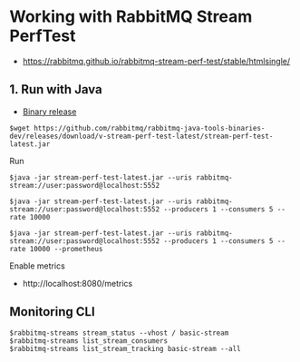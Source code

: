 # Working with RabbitMQ Stream PerfTest
* https://rabbitmq.github.io/rabbitmq-stream-perf-test/stable/htmlsingle/


## 1. Run with Java
* [Binary release](https://github.com/rabbitmq/rabbitmq-stream-perf-test/releases)
```
$wget https://github.com/rabbitmq/rabbitmq-java-tools-binaries-dev/releases/download/v-stream-perf-test-latest/stream-perf-test-latest.jar
```

Run
```
$java -jar stream-perf-test-latest.jar --uris rabbitmq-stream://user:password@localhost:5552

$java -jar stream-perf-test-latest.jar --uris rabbitmq-stream://user:password@localhost:5552 --producers 1 --consumers 5 --rate 10000

$java -jar stream-perf-test-latest.jar --uris rabbitmq-stream://user:password@localhost:5552 --producers 1 --consumers 5 --rate 10000 --prometheus
```

Enable metrics
* http://localhost:8080/metrics

## Monitoring CLI
```
$rabbitmq-streams stream_status --vhost / basic-stream
$rabbitmq-streams list_stream_consumers
$rabbitmq-streams list_stream_tracking basic-stream --all
```
